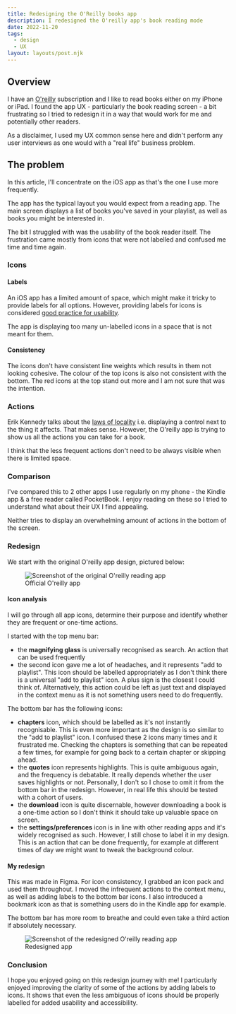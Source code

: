 ```yaml
---
title: Redesigning the O'Reilly books app
description: I redesigned the O'reilly app's book reading mode
date: 2022-11-20
tags:
  - design
  - UX
layout: layouts/post.njk
---
```

## Overview

I have an [O'reilly](https://www.oreilly.com) subscription and I like to read books either on my iPhone or iPad. I found the app UX - particularly the book reading screen - a bit frustrating so I tried to redesign it in a way that would work for me and potentially other readers.

As a disclaimer, I used my UX common sense here and didn't perform any user interviews as one would with a "real life" business problem.

## The problem

In this article, I'll concentrate on the iOS app as that's the one I use more frequently. 

The app has the typical layout you would expect from a reading app. The main screen displays a list of books you've saved in your playlist, as well as books you might be interested in.

The bit I struggled with was the usability of the book reader itself. The frustration came mostly from icons that were not labelled and confused me time and time again.

### Icons

#### Labels

An iOS app has a limited amount of space, which might make it tricky to provide labels for all options. However, providing labels for icons is considered [good practice for usability](https://www.nngroup.com/articles/icon-usability/).

The app is displaying too many un-labelled icons in a space that is not meant for them.

#### Consistency

The icons don't have consistent line weights which results in them not looking cohesive. The colour of the top icons is also not consistent with the bottom. The red icons at the top stand out more and I am not sure that was the intention.

### Actions

Erik Kennedy talks about the [laws of locality](https://www.learnui.design/blog/the-3-laws-of-locality.html) i.e. displaying a control next to the thing it affects. That makes sense. However, the O'reilly app is trying to show us all the actions you can take for a book.

I think that the less frequent actions don't need to be always visible when there is limited space.

### Comparison

I've compared this to 2 other apps I use regularly on my phone - the Kindle app & a free reader called PocketBook. I enjoy reading on these so I tried to understand what about their UX I find appealing.

Neither tries to display an overwhelming amount of actions in the bottom of the screen. 

### Redesign

We start with the original O'reilly app design, pictured below:

<figure class="small middle-aligned">
<img src="../../img/oreilly-original.webp" alt="Screenshot of the original O'reilly reading app"></img>
<figcaption>Official O'reilly app</figcaption></figure>

#### Icon analysis

I will go through all app icons, determine their purpose and identify whether they are frequent or one-time actions.

I started with the top menu bar:
- the <b>magnifying glass</b> is universally recognised as search. An action that can be used frequently
- the second icon gave me a lot of headaches, and it represents "add to playlist". This icon should be labelled appropriately as I don't think there is a universal "add to playlist" icon. A plus sign is the closest I could think of. Alternatively, this action could be left as just text and displayed in the context menu as it is not something users need to do frequently.

The bottom bar has the following icons:
- <b>chapters</b> icon, which should be labelled as it's not instantly recognisable. This is even more important as the design is so similar to the "add to playlist" icon. I confused these 2 icons many times and it frustrated me. Checking the chapters is something that can be repeated a few times, for example for going back to a certain chapter or skipping ahead.
- the <b>quotes</b> icon represents highlights. This is quite ambiguous again, and the frequency is debatable. It really depends whether the user saves highlights or not. Personally, I don't so I chose to omit it from the bottom bar in the redesign. However, in real life this should be tested with a cohort of users.
- the <b>download</b> icon is quite discernable, however downloading a book is a one-time action so I don't think it should take up valuable space on screen.
- the <b>settings/preferences</b> icon is in line with other reading apps and it's widely recognised as such. However, I still chose to label it in my design. This is an action that can be done frequently, for example at different times of day we might want to tweak the background colour.

#### My redesign

This was made in Figma. For icon consistency, I grabbed an icon pack and used them throughout. I moved the infrequent actions to the context menu, as well as adding labels to the bottom bar icons. I also introduced a bookmark icon as that is something users do in the Kindle app for example.

The bottom bar has more room to breathe and could even take a third action if absolutely necessary.

<figure>
<img class="small" src="../../img/oreilly-app-redesigned.png" alt="Screenshot of the redesigned O'reilly reading app"></img>
<figcaption>Redesigned app</figcaption></figure>

### Conclusion

I hope you enjoyed going on this redesign journey with me! I particularly enjoyed improving the clarity of some of the actions by adding labels to icons. It shows that even the less ambiguous of icons should be properly labelled for added usability and accessibility.

